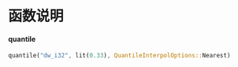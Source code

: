 # 函数说明


#### quantile

```rust
quantile("dw_i32", lit(0.33), QuantileInterpolOptions::Nearest)
```
